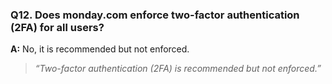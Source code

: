 <!-- ### Q1. Within how many days of the original purchase are refunds available?  
**A:** 14 days.  
> *“Refunds are available only within **14 days** of the original purchase.”*  

---

### Q2. Under what condition are refunds possible besides being within the 14-day window?  
**A:** Only if no boards were created and proof of payment is provided.  
> *“Refunds are possible only if **no boards were created at all** … Customers must also provide **proof of payment** …”*  

---

### Q3. Are refunds offered if the account has already renewed?  
**A:** No refunds are available after renewal.  
> *“If the account has already renewed, then **no refunds are available**.”*  

---

### Q4. How are refunds for team plans handled?  
**A:** On a case-by-case basis by contacting finance@monday.fake.  
> *“Refunds for **team plans** … might be handled on a **case by case basis**. For these requests, customers should contact **finance@monday.fake**.”*  

---

### Q5. What happens when a customer cancels their subscription mid-cycle?  
**A:** Billing continues until the renewal date, and then stops. No refund is issued for unused time.  
> *“If you cancel in the middle of the cycle, billing continues until renewal, then stops. No refunds are issued for unused time in the current cycle.”*  

---

### Q6. How often must passwords be changed?  
**A:** Every 90 days.  
> *“Passwords must be **changed every 90 days**.”*  

---

### Q7. What is the official support email address?  
**A:** support@monday.fake.  
> *“Official support email: **support@monday.fake**”*  

---

### Q8. What happens if support does not reply within 48 hours?  
**A:** The request is automatically escalated.  
> *“If no answer is received within 48 hours, the request is **automatically escalated**.”*  

---

### Q9. What are the official customer service hours listed in the document?  
**A:** 09:00–18:00 UTC.  
> *“Customer service hours: **09:00–18:00 UTC**”*  

---

### Q10. What happens if a customer issues a chargeback?  
**A:** Their account is banned immediately and permanently, with no appeal.  
> *“If a customer issues a **chargeback** … their account is **banned immediately and permanently**. There is **no appeal process** …”*  

---

### Q11. Does monday.com provide physical shipping of boxes or hardware?  
**A:** No, shipping is not offered at all.  
> *“Shipping is **not offered at all**, because monday.com is a digital-only product.”*  

--- -->

### Q12. Does monday.com enforce two-factor authentication (2FA) for all users?  
**A:** No, it is recommended but not enforced.  
> *“Two-factor authentication (2FA) is recommended but not enforced.”*  
<!-- 
---

### Q13. Does the monday.com policy document mention anything about data retention or how long customer data is stored?  
**A:** No data about it in the text.  

---

### Q14. Are there any details in the policy draft about integrations with third-party applications or APIs?  
**A:** No data about it in the text.  

---

### Q15. Who is the CEO of Monday.com?
**A:** No data about it in the text.   -->